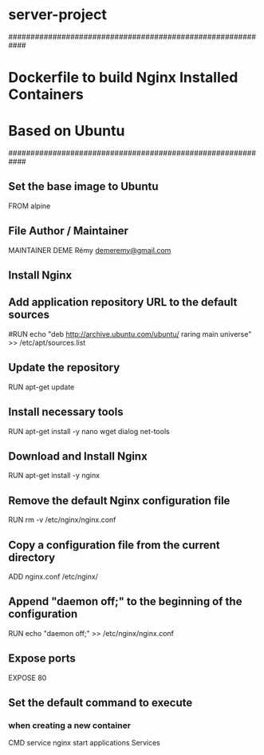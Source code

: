 # server-project

############################################################
# Dockerfile to build Nginx Installed Containers
# Based on Ubuntu
############################################################

## Set the base image to Ubuntu
FROM alpine

## File Author / Maintainer
MAINTAINER DEME Rémy <demeremy@gmail.com>

## Install Nginx

## Add application repository URL to the default sources
#RUN echo "deb http://archive.ubuntu.com/ubuntu/ raring main universe" >> /etc/apt/sources.list


## Update the repository
RUN apt-get update

## Install necessary tools
RUN apt-get install -y nano wget dialog net-tools

## Download and Install Nginx
RUN apt-get install -y nginx  

## Remove the default Nginx configuration file
RUN rm -v /etc/nginx/nginx.conf

## Copy a configuration file from the current directory
ADD nginx.conf /etc/nginx/

## Append "daemon off;" to the beginning of the configuration
RUN echo "daemon off;" >> /etc/nginx/nginx.conf

## Expose ports
EXPOSE 80

## Set the default command to execute
### when creating a new container
CMD service nginx start
applications Services 
